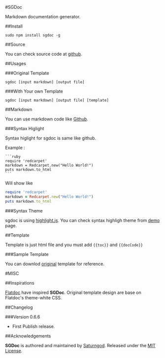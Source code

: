 #SGDocMarkdown documentation generator.##Install    sudo npm install sgdoc -g##Source	You can check source code at [github](https://github.com/saturngod/SGDoc).##Usages###Original Template    sgdoc [input markdown] [output file]###With Your own Template    sgdoc [input markdown] [output file] [template]##MarkdownYou can use markdown code like [Github](https://help.github.com/articles/github-flavored-markdown).###Syntax HiglightSyntax higlight for sgdoc is same like github.Example :	```ruby	require 'redcarpet'	markdown = Redcarpet.new("Hello World!")	puts markdown.to_html	```Will show like```rubyrequire 'redcarpet'markdown = Redcarpet.new("Hello World!")puts markdown.to_html```###Syntax Themesgdoc is using [highlight.js](http://softwaremaniacs.org/soft/highlight/en/). You can check syntax highligh theme from [demo](http://softwaremaniacs.org/media/soft/highlight/test.html) page.##Template	Template is just html file and you must add `{{toc}}` and  `{{docCode}}`###Sample TemplateYou can downlod [original](https://raw.github.com/saturngod/SGDoc/master/template.html) template for reference.#MISC##Inspirations[Flatdoc](http://ricostacruz.com/flatdoc/) have inspired **SGDoc**. Original template design are base on Flatdoc's theme-white CSS.##Changelog###Version 0.6.6- First Publish release.##Acknowledgements**SGDoc** is authored and maintained by [Saturngod](http://en.saturngod.net).Released under the [MIT License](http://opensource.org/licenses/mit-license.php).
